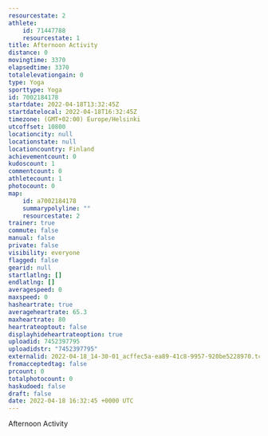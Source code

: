 ```yaml
---
resourcestate: 2
athlete:
    id: 71447788
    resourcestate: 1
title: Afternoon Activity
distance: 0
movingtime: 3370
elapsedtime: 3370
totalelevationgain: 0
type: Yoga
sporttype: Yoga
id: 7002184178
startdate: 2022-04-18T13:32:45Z
startdatelocal: 2022-04-18T16:32:45Z
timezone: (GMT+02:00) Europe/Helsinki
utcoffset: 10800
locationcity: null
locationstate: null
locationcountry: Finland
achievementcount: 0
kudoscount: 1
commentcount: 0
athletecount: 1
photocount: 0
map:
    id: a7002184178
    summarypolyline: ""
    resourcestate: 2
trainer: true
commute: false
manual: false
private: false
visibility: everyone
flagged: false
gearid: null
startlatlng: []
endlatlng: []
averagespeed: 0
maxspeed: 0
hasheartrate: true
averageheartrate: 65.3
maxheartrate: 80
heartrateoptout: false
displayhideheartrateoption: true
uploadid: 7452397795
uploadidstr: "7452397795"
externalid: 2022-04-18_14-30-01_acffec5a-ea89-41c8-9957-920be5228970.tcx
fromacceptedtag: false
prcount: 0
totalphotocount: 0
haskudoed: false
draft: false
date: 2022-04-18 16:32:45 +0000 UTC
---
```

Afternoon Activity